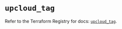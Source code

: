 # `upcloud_tag`

Refer to the Terraform Registry for docs: [`upcloud_tag`](https://registry.terraform.io/providers/upcloudltd/upcloud/5.22.1/docs/resources/tag).
